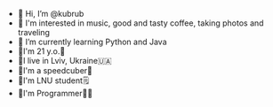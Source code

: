 - 👋 Hi, I’m @kubrub
- 👀 I'm interested in music, good and tasty coffee, taking photos and traveling 
- 🌱 I’m currently learning Python and Java
- 👾I'm 21 y.o.🎉
- 👾I live in Lviv, Ukraine🇺🇦
- 👾I'm a speedcuber🎲
- 👾I'm LNU student🗒
- 👾I'm Programmer👩‍💻
